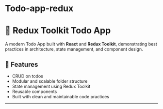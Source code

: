 # Todo-app-redux

# 📝 Redux Toolkit Todo App

A modern Todo App built with **React** and **Redux Toolkit**, demonstrating best practices in architecture, state management, and component design.

## 🚀 Features

- CRUD on  todos
- Modular and scalable folder structure
- State management using Redux Toolkit
- Reusable components
- Built with clean and maintainable code practices

---
